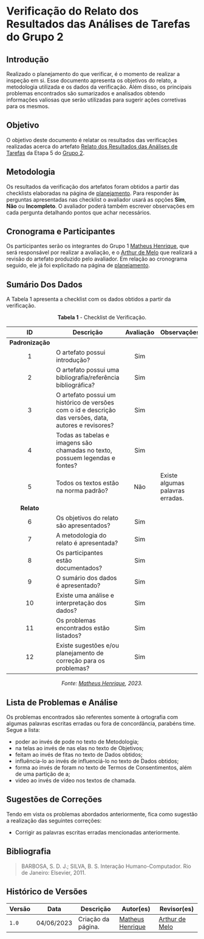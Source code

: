 # Verificação do Relato dos Resultados das Análises de Tarefas do Grupo 2

## Introdução

Realizado o planejamento do que verificar, é o momento de realizar a inspeção em si. Esse documento apresenta os objetivos do relato, a metodologia utilizada e os dados da verificação. Além disso, os principais problemas encontrados são sumarizados e analisados obtendo informações valiosas que serão utilizadas para sugerir ações corretivas para os mesmos.

## Objetivo

O objetivo deste documento é relatar os resultados das verificações realizadas acerca do artefato [Relato dos Resultados das Análises de Tarefas](https://interacao-humano-computador.github.io/2023.1-Wikipedia/design-avaliacao-desenvolvimento/nivel1/analiseDeTarefas/relatoDaAnaliseDeTarefa/) da Etapa 5 do [Grupo 2](https://github.com/Interacao-Humano-Computador/2023.1-Wikipedia).

## Metodologia

Os resultados da verificação dos artefatos foram obtidos a partir das checklists elaboradas na página de [planejamento](../planejamento-verificacao-etapa5-grupo2). Para responder às perguntas apresentadas nas checklist o avaliador usará as opções **Sim**, **Não** ou **Incompleto**. O avaliador poderá também escrever observações em cada pergunta detalhando pontos que achar necessários.

## Cronograma e Participantes

Os participantes serão os integrantes do Grupo 1 [Matheus Henrique](https://github.com/mathonaut), que será responsável por realizar a avaliação, e o [Arthur de Melo](https://github.com/arthurmlv) que realizará a revisão do artefato produzido pelo avaliador. Em relação ao cronograma seguido, ele já foi explicitado na página de [planejamento](../planejamento-verificacao-etapa5-grupo2).

## Sumário Dos Dados

A Tabela 1 apresenta a checklist com os dados obtidos a partir da verificação.

<center>

**Tabela 1** - Checklist de Verificação.

|        ID        | Descrição                                                                                              | Avaliação | Observações                      |
| :--------------: | ------------------------------------------------------------------------------------------------------ | :-------: | -------------------------------- |
| **Padronização** |
|        1         | O artefato possui introdução?                                                                          |    Sim    |                                  |
|        2         | O artefato possui uma bibliografia/referência bibliográfica?                                           |    Sim    |                                  |
|        3         | O artefato possui um histórico de versões com o id e descrição das versões, data, autores e revisores? |    Sim    |                                  |
|        4         | Todas as tabelas e imagens são chamadas no texto, possuem legendas e fontes?                           |    Sim    |                                  |
|        5         | Todos os textos estão na norma padrão?                                                                 |    Não    | Existe algumas palavras erradas. |
|    **Relato**    |
|        6         | Os objetivos do relato são apresentados?                                                               |    Sim    |                                  |
|        7         | A metodologia do relato é apresentada?                                                                 |    Sim    |                                  |
|        8         | Os participantes estão documentados?                                                                   |    Sim    |                                  |
|        9         | O sumário dos dados é apresentado?                                                                     |    Sim    |                                  |
|        10        | Existe uma análise e interpretação dos dados?                                                          |    Sim    |                                  |
|        11        | Os problemas encontrados estão listados?                                                               |    Sim    |                                  |
|        12        | Existe sugestões e/ou planejamento de correção para os problemas?                                      |    Sim    |                                  |

_Fonte: [Matheus Henrique](https://github.com/mathonaut), 2023._

</center>

## Lista de Problemas e Análise

Os problemas encontrados são referentes somente à ortografia com algumas palavras escritas erradas ou fora de concordância, parabéns time. Segue a lista:

- poder ao invés de pode no texto de Metodologia;
- na telas ao invés de nas elas no texto de Objetivos;
- feitam ao invés de fitas no texto de Dados obtidos;
- influência-lo ao invés de influenciá-lo no texto de Dados obtidos;
- forma ao invés de foram no texto de Termos de Consentimentos, além de uma partição de a;
- video ao invés de vídeo nos textos de chamada.

## Sugestões de Correções

Tendo em vista os problemas abordados anteriormente, fica como sugestão a realização das seguintes correções:

- Corrigir as palavras escritas erradas mencionadas anteriormente.

## Bibliografia

> BARBOSA, S. D. J.; SILVA, B. S. Interação Humano-Computador. Rio de Janeiro: Elsevier, 2011.

## Histórico de Versões

| Versão | Data       | Descrição          | Autor(es)                                        | Revisor(es)                                    |
| ------ | ---------- | ------------------ | ------------------------------------------------ | ---------------------------------------------- |
| `1.0`  | 04/06/2023 | Criação da página. | [Matheus Henrique](https://github.com/mathonaut) | [Arthur de Melo](https://github.com/arthurmlv) |
